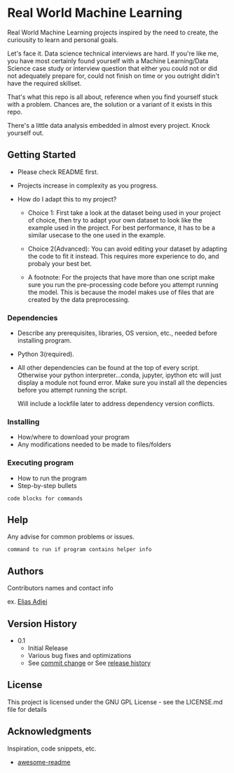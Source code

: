 # Real World Machine Learning

Real World Machine Learning projects inspired by the need to create, the curiousity to learn and personal goals.

Let's face it. Data science technical interviews are hard.
If you're like me, you have most certainly found yourself with a Machine Learning/Data Science case study or interview
question that either you could not or did not adequately prepare for, could not finish on time or you outright didin't have the required skillset.

That's what this repo is all about, reference when you find yourself stuck with a problem.
Chances are, the solution or a variant of it exists in this repo.

There's a little data analysis embedded in almost every project.
Knock yourself out.


## Getting Started

* Please check README first.

* Projects increase in complexity as you progress.

* How do I adapt this to my project?

  * Choice 1:
    First take a look at the dataset being used in your project of choice, then try
    to adapt your own dataset to look like the example used in the project.
    For best performance, it has to be a similar usecase to the one used in the example.

  * Choice 2(Advanced):
    You can avoid editing your dataset by adapting the code to fit it instead.
    This requires more experience to do, and probaly your best bet.

  * A footnote:
    For the projects that have more than one script make sure you run the pre-processing code
    before you attempt running the model.
    This is because the model makes use of files that are created by the data preprocessing.

### Dependencies

* Describe any prerequisites, libraries, OS version, etc., needed before installing program.
* Python 3(required).
* All other dependencies can be found at the top of every script.
  Otherwise your python interpreter...conda, jupyter,
  ipython etc will just display a module not found error.
  Make sure you install all the depencies before you attempt running the script.

  Will include a lockfile later to address dependency version conflicts.


### Installing

* How/where to download your program
* Any modifications needed to be made to files/folders

### Executing program

* How to run the program
* Step-by-step bullets
```
code blocks for commands
```

## Help

Any advise for common problems or issues.
```
command to run if program contains helper info
```

## Authors

Contributors names and contact info

ex. [Elias Adjei](https://adjeielias90.github.io)

## Version History


* 0.1
    * Initial Release
    * Various bug fixes and optimizations
    * See [commit change]() or See [release history]()


## License

This project is licensed under the GNU GPL License - see the LICENSE.md file for details

## Acknowledgments

Inspiration, code snippets, etc.
* [awesome-readme](https://github.com/matiassingers/awesome-readme)